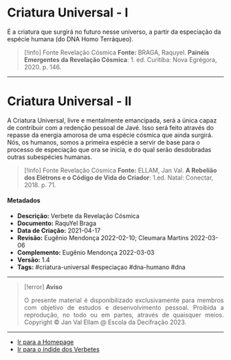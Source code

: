# Criatura Universal - I

É a criatura que surgirá no futuro nesse universo, a partir da especiação da espécie humana (do DNA Homo Terráqueo).

> [!info] Fonte Revelação Cósmica
> **Fonte:** BRAGA, Raquyel. **Painéis Emergentes da Revelação Cósmica**: 1. ed. Curitiba: Nova Egrégora, 2020. p. 146.

---
# Criatura Universal - II

A Criatura Universal, livre e mentalmente emancipada, será a única capaz de contribuir com a redenção pessoal de Javé. Isso será feito através do repasse da energia amorosa de uma espécie cósmica que ainda surgirá. Nós, os humanos, somos a primeira espécie a servir de base para o processo de especiação que ora se inicia, e do qual serão desdobradas outras subespécies humanas.   

> [!info] Fonte Revelação Cósmica
> **Fonte:** ELLAM, Jan Val. **A Rebelião dos Elétrons e o Código de Vida do Criador**: 1.ed. Natal: Conectar, 2018. p. 71. 

#### Metadados

- **Descrição:** Verbete da Revelação Cósmica
- **Documento:** RaquYel Braga
- **Data de Criação:** 2021-04-17
- **Revisão:** Eugênio Mendonça 2022-02-10; Cleumara Martins 2022-03-06
- **Complemento:** Eugênio Mendonça 2022-03-03
- **Versão:** 1.4
- **Tags:** #criatura-universal #especiaçao #dna-humano #dna

---
> [!error] **Aviso**
> <p align="justify">O presente material é disponibilizado exclusivamente para membros com objetivo de estudos e desenvolvimento pessoal. Proibida a reprodução, no todo ou em partes, através de quaisquer meios. Copyright © Jan Val Ellam @ Escola da Decifração 2023. </p>

---
- [Ir para a Homepage](Homepage.canvas)
- [Ir para o índide dos Verbetes](ÍNDIDE%20GERAL%20DOS%20VERBETES.canvas)